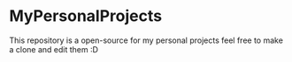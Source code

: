 # MyPersonalProjects
This repository is a open-source for my personal projects feel free to make a clone and edit them :D
